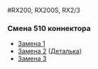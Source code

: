 #RX200, RX200S, RX2/3


### Смена 510 коннектора
  * [Замена 1](https://www.youtube.com/watch?v=IM42T5H4yIg)  
  * [Замена 2](https://www.youtube.com/watch?v=3dVGhHqsdhE) ([Деталька](https://www.fasttech.com/products/2095500))  
  * [Замена 3](https://www.youtube.com/watch?v=5qVdrLKOnow)  
  
